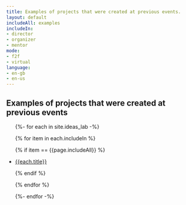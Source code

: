 ```yaml
---
title: Examples of projects that were created at previous events.
layout: default
includeAll: examples
includeIn:
- director
- organizer
- mentor
mode:
- f2f
- virtual
language:
- en-gb
- en-us
---
```


## Examples of projects that were created at previous events

<ul>
{%- for each in site.ideas_lab -%}

{% for item in each.includeIn %}

{% if item == {{page.includeAll}} %}

<li><a href="{{each.url}}">{{each.title}}</a></li>

{% endif %}

{% endfor %}

{%- endfor -%}
</ul>